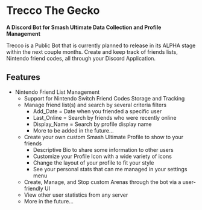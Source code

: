# Trecco The Gecko
**A Discord Bot for Smash Ultimate Data Collection and Profile Management**

Trecco is a Public Bot that is currently planned to release in its ALPHA stage within the next couple months.
Create and keep track of friends lists, Nintendo friend codes, all through your Discord Application.

## Features
* Nintendo Friend List Management
  * Support for Nintendo Switch Friend Codes Storage and Tracking
  * Manage friend list(s) and search by several criteria filters
    * Add_Date = Date when you friended a specific user
    * Last_Online = Search by friends who were recently online
    * Display_Name = Search by profile display name
    * More to be added in the future...
  * Create your own custom Smash Ultimate Profile to show to your friends
    * Descriptive Bio to share some information to other users
    * Customize your Profile Icon with a wide variety of icons
    * Change the layout of your profile to fit your style
    * See your personal stats that can me managed in your settings menu
  * Create, Manage, and Stop custom Arenas through the bot via a user-friendly UI
  * View other user statistics from any server
  * More in the future...
